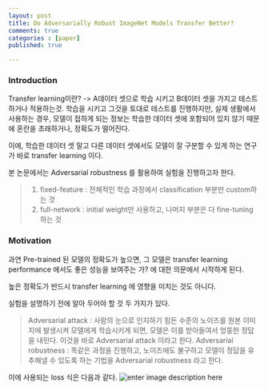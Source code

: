 ```yaml
---
layout: post
title: Do Adversarially Robust ImageNet Models Transfer Better?
comments: true
categories : [paper]
published: true

---
```


### Introduction
Transfer learning이란? 
-> A데이터 셋으로 학습 시키고 B데이터 셋을 가지고 테스트 하거나 적용하는것.
학습을 시키고 그것을 토대로 테스트를 진행하지만, 실제 생활에서 사용하는 경우, 모델이 접하게 되는 정보는 학습한 데이터 셋에 포함되어 있지 않기 때문에 혼란을 초래하거나, 정확도가 떨어진다.

이에, 학습한 데이터 셋 말고 다른 데이터 셋에서도 모델이 잘 구분할 수 있게 하는 연구가 바로 transfer learning 이다. 

본 논문에서는 Adversarial robustness 를 활용하여 실험을 진행하고자 한다.

> 1. fixed-feature : 전체적인 학습 과정에서 classification 부분만 custom하는 것
> 2. full-network : initial weight만 사용하고, 나머지 부분은 다 fine-tuning 하는 것

 ### Motivation
 과연 Pre-trained 된 모델의 정확도가 높으면, 그 모델은 transfer learning performance 에서도 좋은 성능을 보여주는 가? 에 대한 의문에서 시작하게 된다.

높은 정확도가 반드시 transfer learning 에 영향을 미치는 것도 아니다.

실험을 설명하기 전에 알아 두어야 할 것 두 가지가 있다.
> Adversarial attack : 사람의 눈으로 인지하기 힘든 수준의 노이즈를 원본 이미지에 발생시켜 모델에게 학습시키게 되면, 모델은 이를 받아들여서 엉뚱한 정답을 내민다. 이것을 바로 Adversarial attack 이라고 한다.
> Adversarial robustness : 똑같은 과정을 진행하고, 노이즈에도 불구하고 모델이 정답을 유추해낼 수 있도록 하는 기법을 Adversarial robustness 라고 한다.

이에 사용되는 loss 식은 다음과 같다.
![enter image description here](https://ifh.cc/g/QRZA3G.png)
